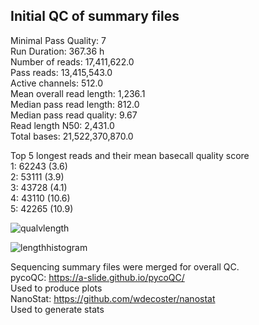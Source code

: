 ## Initial QC of summary files

Minimal Pass Quality:                   7<br/>
Run Duration:                    367.36 h<br/> 
Number of reads:             17,411,622.0<br/>
Pass reads:                  13,415,543.0<br/>
Active channels:                    512.0<br/>
Mean overall read length:         1,236.1<br/>
Median pass read length:            812.0<br/>
Median pass read quality:            9.67<br/>
Read length N50:                  2,431.0<br/>
Total bases:             21,522,370,870.0<br/>

Top 5 longest reads and their mean basecall quality score<br/>
1:	62243 (3.6)<br/>
2:	53111 (3.9)<br/>
3:	43728 (4.1)<br/>
4:	43110 (10.6)<br/>
5:	42265 (10.9)<br/>

![qualvlength](https://user-images.githubusercontent.com/30969357/77608264-caf07d00-6f70-11ea-830b-d81d215ef86b.png)<br/>

![lengthhistogram](https://user-images.githubusercontent.com/30969357/77608266-cd52d700-6f70-11ea-9244-24f08acbb216.png)

Sequencing summary files were merged for overall QC.<br/>
pycoQC: https://a-slide.github.io/pycoQC/<br/>
Used to produce plots<br/>
NanoStat: https://github.com/wdecoster/nanostat<br/>
Used to generate stats
